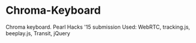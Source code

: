 # Chroma-Keyboard
Chroma keyboard.
Pearl Hacks '15 submission
Used: WebRTC, tracking.js, beeplay.js, Transit, jQuery 
